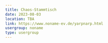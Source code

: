```yaml
---
title: Chaos-Stammtisch
date: 2023-08-03
location: TBA
link: https://www.noname-ev.de/yarpnarp.html
usergroup: noname
type: usergroup
---
```

